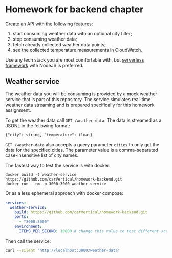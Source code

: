 # Homework for backend chapter

Create an API with the following features:
1. start consuming weather data with an optional city filter;
2. stop consuming weather data;
3. fetch already collected weather data points;
4. see the collected temperature measurements in CloudWatch.

Use any tech stack you are most comfortable with, but [serverless framework](https://www.serverless.com/) with NodeJS
is preferred.

## Weather service

The weather data you will be consuming is provided by a mock weather service that is part of this repository. The
service simulates real-time weather data streaming and is prepared specifically for this homework assignment.

To get the weather data call `GET /weather-data`. The data is streamed as a JSONL in the following format:
```
{"city": string, "temperature": float}
```

`GET /weather-data` also accepts a query parameter `cities` to only get the data for the specified cities. The parameter
value is a comma-separated case-insensitive list of city names.

The fastest way to test the service is with docker:
```shell
docker build -t weather-service https://github.com/carVertical/homework-backend.git
docker run --rm -p 3000:3000 weather-service
```

Or as a less ephemeral approach with docker compose:
```yaml
services:
  weather-service:
    build: https://github.com/carVertical/homework-backend.git
    ports:
      - "3000:3000"
    environment:
      ITEMS_PER_SECOND: 10000 # change this value to test different scenarios
```

Then call the service:
```bash
curl --silent 'http://localhost:3000/weather-data'
```
